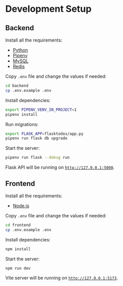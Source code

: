 # Development Setup

## Backend

Install all the requirements:
- [Python](https://wiki.python.org/moin/BeginnersGuide/Download)
- [Pipenv](https://pipenv.pypa.io/en/latest/)
- [MySQL](https://dev.mysql.com/doc/mysql-apt-repo-quick-guide/en/)
- [Redis](https://redis.io/docs/getting-started/installation/install-redis-on-linux/)

Copy `.env` file and change the values if needed:
```bash
cd backend
cp .env.example .env
```

Install dependencies:
```bash
export PIPENV_VENV_IN_PROJECT=1
pipenv install 
```

Run migrations:
```bash
export FLASK_APP=flasktodos/app.py
pipenv run flask db upgrade
```
Start the server:

```bash
pipenv run flask --debug run
```

Flask API will be running on [`http://127.0.0.1:5000`](http://127.0.0.1:5000).

## Frontend

Install all the requirements:

- [Node.js](https://nodejs.org/en/download/package-manager)

Copy `.env` file and change the values if needed:
```bash
cd frontend
cp .env.example .env
```

Install dependencies:
```bash
npm install
```

Start the server:

```bash
npm run dev
```

Vite server will be running on [`http://127.0.0.1:5173`](http://127.0.0.1:5173).
